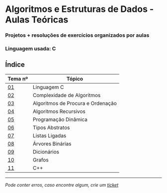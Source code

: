 # Algoritmos e Estruturas de Dados - Aulas Teóricas
### Projetos + resoluções de exercícios organizados por aulas
### Linguagem usada: C

## Índice

| Tema nº                                                                                      | Tópico                            |
|----------------------------------------------------------------------------------------------|-----------------------------------|
| [01](https://github.com/TiagoRG/uaveiro-leci/tree/master/2ano/1semestre/aed/teoricas/tema01) | Linguagem C                       |
| [02](https://github.com/TiagoRG/uaveiro-leci/tree/master/2ano/1semestre/aed/teoricas/tema02) | Complexidade de Algoritmos        |
| [03](https://github.com/TiagoRG/uaveiro-leci/tree/master/2ano/1semestre/aed/teoricas/tema03) | Algoritmos de Procura e Ordenação |
| [04](https://github.com/TiagoRG/uaveiro-leci/tree/master/2ano/1semestre/aed/teoricas/tema04) | Algoritmos Recursivos             |
| [05](https://github.com/TiagoRG/uaveiro-leci/tree/master/2ano/1semestre/aed/teoricas/tema05) | Programação Dinâmica              |
| [06](https://github.com/TiagoRG/uaveiro-leci/tree/master/2ano/1semestre/aed/teoricas/tema06) | Tipos Abstratos                   |
| [07](https://github.com/TiagoRG/uaveiro-leci/tree/master/2ano/1semestre/aed/teoricas/tema07) | Listas Ligadas                    |
| [08](https://github.com/TiagoRG/uaveiro-leci/tree/master/2ano/1semestre/aed/teoricas/tema08) | Árvores Binárias                  |
| [09](https://github.com/TiagoRG/uaveiro-leci/tree/master/2ano/1semestre/aed/teoricas/tema09) | Dicionários                       |
| [10](https://github.com/TiagoRG/uaveiro-leci/tree/master/2ano/1semestre/aed/teoricas/tema10) | Grafos                            |
| [11](https://github.com/TiagoRG/uaveiro-leci/tree/master/2ano/1semestre/aed/teoricas/tema11) | C++                               |

---
*Pode conter erros, caso encontre algum, crie um* [*ticket*](https://github.com/TiagoRG/uaveiro-leci/issues/new)

